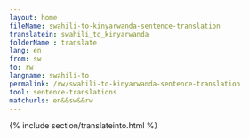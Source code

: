 ```yaml
---
layout: home
fileName: swahili-to-kinyarwanda-sentence-translation
translatein: swahili_to_kinyarwanda
folderName : translate
lang: en
from: sw
to: rw
langname: swahili-to
permalink: /rw/swahili-to-kinyarwanda-sentence-translation
tool: sentence-translations
matchurls: en&&sw&&rw
---
```

{% include section/translateinto.html %}
